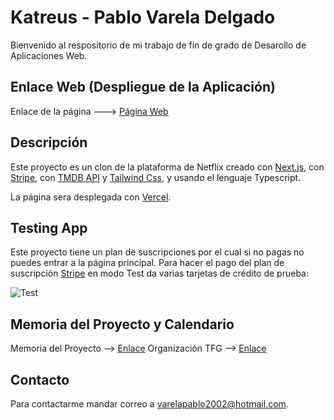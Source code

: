 # Katreus - Pablo Varela Delgado

Bienvenido al respositorio de mi trabajo de fin de grado de Desarollo de Aplicaciones Web.

## Enlace Web (Despliegue de la Aplicación)

Enlace de la página ---> [Página Web](https://katreus-hazel.vercel.app)

## Descripción

Este proyecto es un clon de la plataforma de Netflix creado con [Next.js](https://nextjs.org/), con [Stripe](https://stripe.com/es), con [TMDB API](https://www.themoviedb.org/?language=es-ES) y [Tailwind Css](), y usando el lenguaje Typescript.

La página sera desplegada con [Vercel](https://vercel.com/).

## Testing App

Este proyecto tiene un plan de suscripciones por el cual si no pagas no puedes entrar a la página principal. Para hacer el pago del plan de suscripción [Stripe](https://stripe.com/es) en modo Test da varias tarjetas de crédito de prueba:

![Test](https://lh5.googleusercontent.com/4Fc5DBmTMl-iZSgk9e1iSlGeJiwj3w5YpsOXTY1w0ma7tNlXAyWrMUX57p4FJoeAkTSnn5dJcbagNtsnxqIlLNt65-7tLO2YWGe2_pzX_P9xkijzpYaFXT40alTqSYx5ueTY7lU2jp318d3mDYcJxP9WoyMa4J4y5Kx7MGeT83jQl5u-rzsWdS8Ru8o1Eg)

## Memoria del Proyecto y Calendario

Memoria del Proyecto --> [Enlace](https://docs.google.com/document/d/1Vd98nRhGuhpM9YCAWza7RKbO26aWeX0OhjGyBtHrxGA/edit?usp=sharing)
Organización TFG --> [Enlace](https://docs.google.com/spreadsheets/d/1sWPNI9roE-ddgkvC6dc3p_06CK5IdPTXR9OtuEl7oMs/edit?usp=sharing)

## Contacto

Para contactarme mandar correo a varelapablo2002@hotmail.com.
